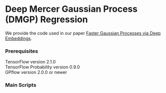 # Deep Mercer Gaussian Process (DMGP) Regression
We provide the code used in our paper [Faster Gaussian Processes via Deep Embeddings](https://arxiv.org/abs/1807.02537).

### Prerequisites
TensorFlow version 2.1.0  
TensorFlow Probability version 0.9.0  
GPflow version 2.0.0 or newer  

### Main Scripts
